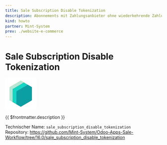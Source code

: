 ```yaml
---
title: Sale Subscription Disable Tokenization
description: Abonnements mit Zahlungsanbieter ohne wiederkehrende Zahlung kaufen.
kind: howto
partner: Mint-System
prev: ./website-e-commerce
---
```


# Sale Subscription Disable Tokenization
![icon_oms_box](attachments/icons_odoo_mint_system.png)

{{ $frontmatter.description }}

Technischer Name: `sale_subscription_disable_tokenization`\
Repository: <https://github.com/Mint-System/Odoo-Apps-Sale-Workflow/tree/16.0/sale_subscription_disable_tokenization>
